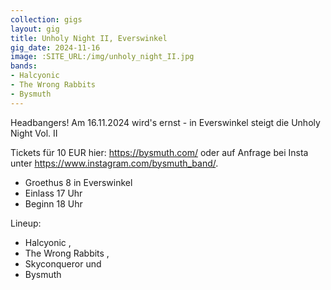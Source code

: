 ```yaml
---
collection: gigs
layout: gig
title: Unholy Night II, Everswinkel
gig_date: 2024-11-16
image: :SITE_URL:/img/unholy_night_II.jpg
bands:
- Halcyonic
- The Wrong Rabbits
- Bysmuth
---
```


Headbangers!
Am 16.11.2024 wird's ernst - in Everswinkel steigt die Unholy Night Vol. II

Tickets für 10 EUR hier:
https://bysmuth.com/ oder auf Anfrage bei Insta unter https://www.instagram.com/bysmuth_band/.

* Groethus 8 in Everswinkel
* Einlass 17 Uhr
* Beginn 18 Uhr

Lineup:
* Halcyonic , 
* The Wrong Rabbits ,
* Skyconqueror und
* Bysmuth